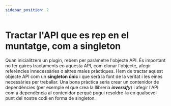 ```yaml
---
sidebar_position: 2
---
```


# Tractar l'API que es rep en el muntatge, com a singleton

Quan inicialitzem un plugin, rebem per paràmetre l'objecte API. És important no fer gaires tractaments en aquesta API, com clonar l'objecte, afegir referències innecessàries o altres males pràctiques. Hem de tractar aquest objecte API com un **singleton únic** i que serà la font de la veritat i les eines necessàries per treballar. Una bona pràctica seria crear un contenidor de dependències (per exemple el que crea la llibreria **_inversify_**) i afegir l'API com a dependència al contenidor perquè pugui resoldre-la en qualsevol punt del nostre codi en forma de singleton.
